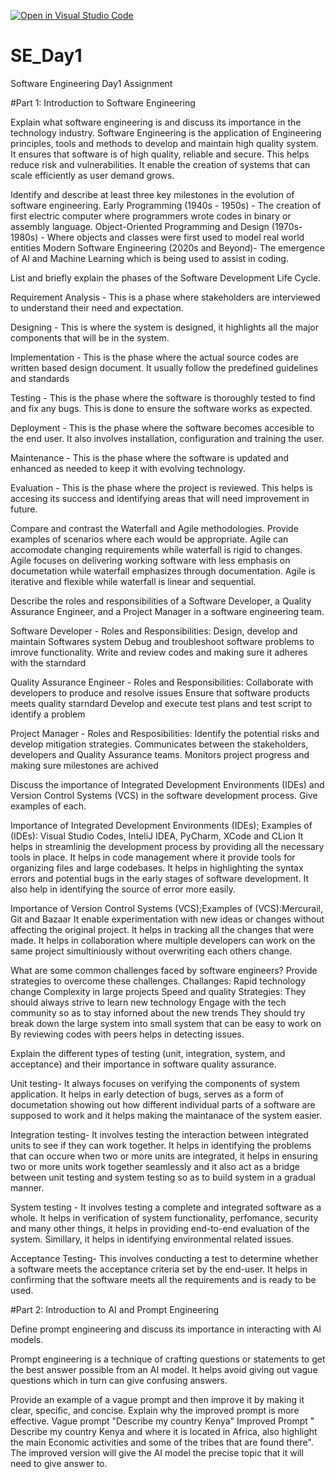 [![Open in Visual Studio Code](https://classroom.github.com/assets/open-in-vscode-2e0aaae1b6195c2367325f4f02e2d04e9abb55f0b24a779b69b11b9e10269abc.svg)](https://classroom.github.com/online_ide?assignment_repo_id=15564862&assignment_repo_type=AssignmentRepo)
# SE_Day1
Software Engineering Day1 Assignment

#Part 1: Introduction to Software Engineering

Explain what software engineering is and discuss its importance in the technology industry.
Software Engineering is the application of Engineering principles, tools and methods to develop and maintain high quality system.
It ensures that software is of high quality, reliable and secure. This helps reduce risk and vulnerabilities.
It enable the creation of systems that can scale efficiently as user demand grows.

Identify and describe at least three key milestones in the evolution of software engineering.
Early Programming (1940s - 1950s) - The creation of first electric computer where programmers wrote codes in binary or assembly language. 
Object-Oriented Programming and Design (1970s-1980s) - Where objects and classes were first used to model real world entities
Modern Software Engineering (2020s and Beyond)- The emergence of AI and Machine Learning which is being used to assist in coding.


List and briefly explain the phases of the Software Development Life Cycle. 

Requirement Analysis - This is a phase where stakeholders are interviewed to understand their need and expectation.

Designing - This is where the system is designed, it highlights all the major components that will be in the system.

Implementation - This is the phase where the actual source codes are written based design document. It usually follow the predefined guidelines and standards

Testing - This is the phase where the software is thoroughly tested to find and fix any bugs. This is done to ensure the software works as expected.

Deployment - This is the phase where the software becomes accesible to the end user. It also involves installation, configuration and training the user.

Maintenance - This is the phase where the software is updated and enhanced as needed to keep it with evolving technology.

Evaluation - This is the phase where the project is reviewed. This helps is accesing its success and identifying areas that will need improvement in future.


Compare and contrast the Waterfall and Agile methodologies. Provide examples of scenarios where each would be appropriate.
Agile can accomodate changing requirements while waterfall is rigid to changes.
Agile focuses on delivering working software with less emphasis on documetation while waterfall emphasizes through documentation.
Agile is iterative and flexible while waterfall is linear and sequential.

Describe the roles and responsibilities of a Software Developer, a Quality Assurance Engineer, and a Project Manager in a software engineering team.

Software Developer -
Roles and Responsibilities:
Design, develop and maintain Softwares system
Debug and troubleshoot software problems to imrove functionality.
Write and review codes and making sure it adheres with the starndard

Quality Assurance Engineer - 
Roles and Responsibilities:
Collaborate with developers to produce and resolve issues
Ensure that software products meets quality starndard
Develop and execute test plans and test script to identify a problem

Project Manager - 
Roles and Resposibilities:
Identify the potential risks and develop mitigation strategies.
Communicates between the stakeholders, developers and Quality Assurance teams.
Monitors project progress and making sure milestones are achived


Discuss the importance of Integrated Development Environments (IDEs) and Version Control Systems (VCS) in the software development process. Give examples of each.

Importance of Integrated Development Environments (IDEs); Examples of (IDEs): Visual Studio Codes, InteliJ IDEA, PyCharm, XCode and CLion
It helps in streamlinig the development process by providing all the necessary tools in place. 
It helps in code management where it provide tools for organizing files and large codebases.
It helps in highlighting the syntax errors and potential bugs in the early stages of software development. It also help in identifying the source of error more easily.

Importance of Version Control Systems (VCS);Examples of (VCS):Mercurail, Git and Bazaar
It enable experimentation with new ideas or changes without affecting the original project.
It helps in tracking all the changes that were made.
It helps in collaboration where multiple developers can work on the same project simultiniously without overwriting each others change.

What are some common challenges faced by software engineers? Provide strategies to overcome these challenges.
Challanges:
Rapid technology change
Complexity in large projects
Speed and quality
Strategies:
They should always strive to learn new technology
Engage with the tech community so as to stay inforned about the new trends
They should try break down the large system into small system that can be easy to work on
By reviewing codes with peers helps in detecting issues.

Explain the different types of testing (unit, integration, system, and acceptance) and their importance in software quality assurance.

Unit testing- It always focuses on verifying the components of system application. It helps in early detection of bugs, serves as a form of documetation showing out how different individual parts of a software are supposed to work and it helps making the maintanace of the system easier.

Integration testing- It involves testing the interaction between integrated units to see if they can work together. It helps in identifying the problems that can occure when two or more units are integrated, it helps in ensuring two or more units work together seamlessly and it also act as a bridge between unit testing and system testing so as to build system in a gradual manner.

System testing - It involves testing a complete and integrated software as a whole. It helps in verification of system functionality, perfomance, security and many other things, it helps in providing end-to-end evaluation of the system. Simillary, it helps in identifying environmental related issues.

Acceptance Testing- This involves conducting a test to determine whether a software meets the acceptance criteria set by the end-user. It helps in confirming that the software meets all the requirements and is ready to be used. 

#Part 2: Introduction to AI and Prompt Engineering

Define prompt engineering and discuss its importance in interacting with AI models.

Prompt engineering is a technique of crafting questions or statements to get the best answer possible from an AI model.
It helps avoid giving out vague questions which in turn can give confusing answers.

Provide an example of a vague prompt and then improve it by making it clear, specific, and concise. Explain why the improved prompt is more effective.
Vague prompt "Describe my country Kenya"
Improved Prompt " Describe my country Kenya and where it is located in Africa, also highlight the main Economic activities and some of the tribes that are found there".
The improved version will give the AI model the precise topic that it will need to give answer to.
